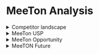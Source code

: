 # MeeTon Analysis



<details>

<summary>Competitor landscape</summary>

1\. "Mystic Messenger" on Facebook Messenger game platform, a Web2 chatbot-enabled game where players talk to virtual characters and understand and respond to their words and emotions.

2\.  “TON Running Club” on TONplay, a Web3 move-to-earn social club where runners win $TON by connecting Tonkeeper wallet to the bot.

</details>

<details>

<summary>MeeTon USP</summary>

There is no Web3 social game related to chatbots on the market's social media platforms and instant messengers. As a launchpad for interacting with Telegram, we aim to make a “people’s game” by connecting crypto and mainstream users, creating a play-and-own community.

</details>

<details>

<summary>MeeTon Opportunity</summary>

"Say it with stickers". We are to integrate visual interactions such as stickers, emojis, gifs that reflect the world's hottest buzz in web3 space into the design of MeeTon game theme, allowing users to share in their preferred communication style and making the multimedia experience more engaging.

</details>

<details>

<summary>MeeTON Future</summary>

MeeTON will not only focus on interpersonal playability but open up MeeTON as a user-defined AI treasure hunter with different personality, encouraging more people to participate in this treasure hunt game and achieve large-scale breakthroughs.

</details>
